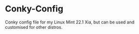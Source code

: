 # Conky-Config
Conky config file for my Linux Mint 22.1 Xia, but can be used and customised for other distros.
